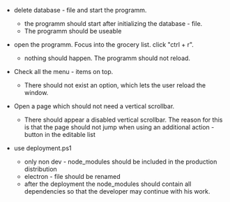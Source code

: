 - delete database - file and start the programm.
    - the programm should start after initializing the database - file.
    - The programm should be useable

- open the programm. Focus into the grocery list. click "ctrl + r".
    - nothing should happen. The programm should not reload.

- Check all the menu - items on top.
    - There should not exist an option, which lets the user reload the window.

- Open a page which should not need a vertical scrollbar.
    - There should appear a disabled vertical scrollbar. The reason for this is that the page should not jump when using an additional action - button in the editable list

- use deployment.ps1
    - only non dev - node_modules should be included in the production distribution
    - electron - file should be renamed
    - after the deployment the node_modules should contain all dependencies so that the developer may continue with his work.
